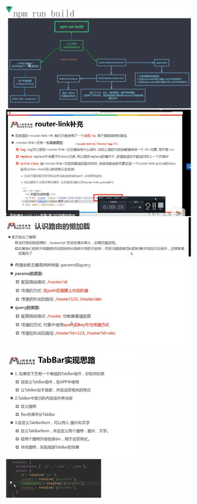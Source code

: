 ![](readme_files/1.jpg)
![](readme_files/2.jpg)
![](readme_files/3.jpg)
![](readme_files/4.jpg)
![](readme_files/5.jpg)
![](readme_files/6.jpg)